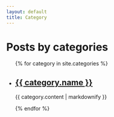 ```yaml
---
layout: default
title: Category
---
```


<h1>Posts by categories</h1>

<ul>
  {% for category in site.categories %}
    <li>
      <h2><a href="{{ category.url }}">{{ category.name }}</a></h2>
      <p>{{ category.content | markdownify }}</p>
    </li>
  {% endfor %}
</ul>
